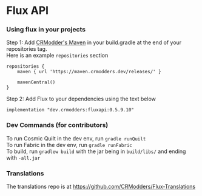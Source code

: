 # Flux API

### Using flux in your projects

Step 1: Add [CRModder's Maven](https://maven.crmodders.dev/rrlease) in your build.gradle at the end of your repositories tag.\
Here is an example `repositories` section
```
repositories {
	maven { url 'https://maven.crmodders.dev/releases/' }
	
	mavenCentral()
}
```

Step 2: Add Flux to your dependencies using the text below
```
implementation "dev.crmodders:fluxapi:0.5.9.10"
```

### Dev Commands (for contributors)
To run Cosmic Quilt in the dev env, run `gradle runQuilt`\
To run Fabric in the dev env, run `gradle runFabric`\
To build, run `gradlew build` with the jar being in `build/libs/` and ending with `-all.jar`

### Translations
The translations repo is at https://github.com/CRModders/Flux-Translations
